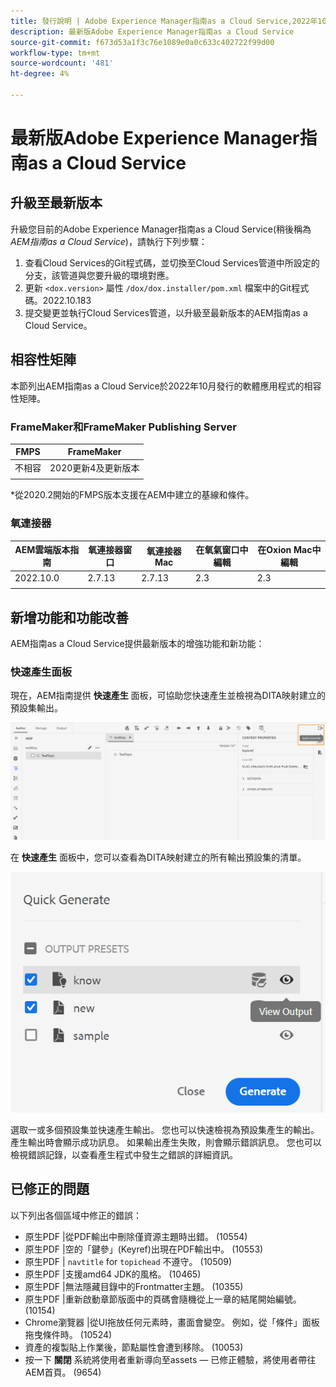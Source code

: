 ```yaml
---
title: 發行說明 | Adobe Experience Manager指南as a Cloud Service,2022年10月發行
description: 最新版Adobe Experience Manager指南as a Cloud Service
source-git-commit: f673d53a1f3c76e1089e0a0c633c402722f99d00
workflow-type: tm+mt
source-wordcount: '481'
ht-degree: 4%

---
```


# 最新版Adobe Experience Manager指南as a Cloud Service

## 升級至最新版本

升級您目前的Adobe Experience Manager指南as a Cloud Service(稍後稱為 *AEM指南as a Cloud Service*)，請執行下列步驟：
1. 查看Cloud Services的Git程式碼，並切換至Cloud Services管道中所設定的分支，該管道與您要升級的環境對應。
2. 更新 `<dox.version>` 屬性 `/dox/dox.installer/pom.xml` 檔案中的Git程式碼。2022.10.183
3. 提交變更並執行Cloud Services管道，以升級至最新版本的AEM指南as a Cloud Service。

## 相容性矩陣

本節列出AEM指南as a Cloud Service於2022年10月發行的軟體應用程式的相容性矩陣。

### FrameMaker和FrameMaker Publishing Server

| FMPS | FrameMaker |
| --- | --- |
| 不相容 | 2020更新4及更新版本 |
|  |  |

*從2020.2開始的FMPS版本支援在AEM中建立的基線和條件。

### 氧連接器

| AEM雲端版本指南 | 氧連接器窗口 | 氧連接器Mac | 在氧氣窗口中編輯 | 在Oxion Mac中編輯 |
| --- | --- | --- | --- | --- |
| 2022.10.0 | 2.7.13 | 2.7.13 | 2.3 | 2.3 |
|  |  |  |  |


## 新增功能和功能改善

AEM指南as a Cloud Service提供最新版本的增強功能和新功能：


### 快速產生面板

現在，AEM指南提供 **快速產生** 面板，可協助您快速產生並檢視為DITA映射建立的預設集輸出。

![快速生成表徵圖](assets/quick-generate-icon.png)

在 **快速產生** 面板中，您可以查看為DITA映射建立的所有輸出預設集的清單。

![快速產生面板](assets/quick-generate-panel.png)

選取一或多個預設集並快速產生輸出。 您也可以快速檢視為預設集產生的輸出。 產生輸出時會顯示成功訊息。 如果輸出產生失敗，則會顯示錯誤訊息。 您也可以檢視錯誤記錄，以查看產生程式中發生之錯誤的詳細資訊。


## 已修正的問題

以下列出各個區域中修正的錯誤：

* 原生PDF |從PDF輸出中刪除僅資源主題時出錯。 (10554)
* 原生PDF |空的「鍵參」(Keyref)出現在PDF輸出中。 (10553)
* 原生PDF | `navtitle` for `topichead` 不遵守。 (10509)
* 原生PDF |支援amd64 JDK的風格。 (10465)
* 原生PDF |無法隱藏目錄中的Frontmatter主題。 (10355)
* 原生PDF |重新啟動章節版面中的頁碼會隨機從上一章的結尾開始編號。 (10154)
* Chrome瀏覽器 |從UI拖放任何元素時，畫面會變空。 例如，從「條件」面板拖曳條件時。 (10524)
* 資產的複製貼上作業後，節點屬性會遭到移除。 (10053)
* 按一下  **關閉** 系統將使用者重新導向至assets — 已修正體驗，將使用者帶往AEM首頁。 (9654)
